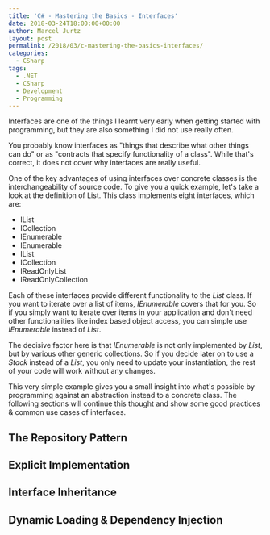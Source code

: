 ```yaml
---
title: 'C# - Mastering the Basics - Interfaces'
date: 2018-03-24T18:00:00+00:00
author: Marcel Jurtz
layout: post
permalink: /2018/03/c-mastering-the-basics-interfaces/
categories:
  - CSharp
tags:
  - .NET
  - CSharp
  - Development
  - Programming
---
```


Interfaces are one of the things I learnt very early when getting started with programming, but they are also something I did not use really often.

You probably know interfaces as "things that describe what other things can do" or as "contracts that specify functionality of a class". While that's correct, it does not cover why interfaces are really useful.

One of the key advantages of using interfaces over concrete classes is the interchangeability of source code. To give you a quick example, let's take a look at the definition of List<T>. This class implements eight interfaces, which are:

* IList<T>
* ICollection<T>
* IEnumerable<T>
* IEnumerable
* IList
* ICollection
* IReadOnlyList<T>
* IReadOnlyCollection<T>

Each of these interfaces provide different functionality to the *List<T>* class. If you want to iterate over a list of items, *IEnumerable<T>* covers that for you. So if you simply want to iterate over items in your application and don't need other functionalities like index based object access, you can simple use *IEnumerable<T>* instead of *List<T>*.

The decisive factor here is that *IEnumerable<T>* is not only implemented by *List<T>*, but by various other generic collections. So if you decide later on to use a *Stack<T>* instead of a *List<T>*, you only need to update your instantiation, the rest of your code will work without any changes.

This very simple example gives you a small insight into what's possible by programming against an abstraction instead to a concrete class. The following sections will continue this thought and show some good practices & common use cases of interfaces.

## The Repository Pattern

## Explicit Implementation

## Interface Inheritance

## Dynamic Loading & Dependency Injection